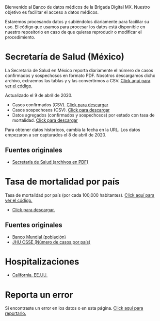
Bienvenido al Banco de datos médicos de la Brigada Digital MX. Nuestro objetivo es facilitar el acceso a datos médicos.

Estaremos procesando datos y subiéndolos diariamente para facililar su uso. El código que usamos para procesar los datos está disponible en nuestro repositorio en caso de que quieras reproducir o modificar el procedimiento.

# Secretaría de Salud (México)

La Secretaría de Salud en México reporta diariamente el número de casos confirmados y sospechosos en formato PDF. Nosotros descargamos dicho archivo, extraemos las tablas y y las convertirmos a CSV. [Click aquí para ver el código.](https://github.com/brigadadigitalmx/policy-briefs-medical/tree/master/pipelines/mx-health-ministry)

Actualizado el 9 de abril de 2020.

 
* Casos confirmados (CSV). [Click para descargar](https://mx-covid-data.s3-us-west-1.amazonaws.com/mx-health-ministry/2020.04.09/confirmed.csv)
* Casos sospechosos (CSV). [Click para descargar](https://mx-covid-data.s3-us-west-1.amazonaws.com/mx-health-ministry/2020.04.09/suspected.csv)
* Datos agregados (confirmados y sospechosos) por estado con tasa de mortalidad. [Click para descargar](https://mx-covid-data.s3-us-west-1.amazonaws.com/mx-health-ministry/2020.04.08/cases_pop.csv)

Para obtener datos historicos, cambia la fecha en la URL. Los datos empezaron a ser capturados el 8 de abril de 2020.

## Fuentes originales

* [Secretaría de Salud (archivos en PDF)](https://www.gob.mx/salud/documentos/coronavirus-covid-19-comunicado-tecnico-diario-238449)


# Tasa de mortalidad por país

Tasa de mortalidad por país (por cada 100,000 habitantes). [Click aquí para ver el código.](https://github.com/brigadadigitalmx/policy-briefs-medical/tree/master/pipelines/mortality)

* [Click para descargar.](https://mx-covid-data.s3-us-west-1.amazonaws.com/mortality_rate.csv)

## Fuentes originales

* [Banco Mundial (población)](https://data.worldbank.org/indicator/sp.pop.totl)
* [JHU CSSE (Número de casos por país)](https://github.com/CSSEGISandData/COVID-19)

# Hospitalizaciones

* [California, EE.UU.](https://data.chhs.ca.gov/dataset/california-covid-19-hospital-data-and-case-statistics/resource/6cd8d424-dfaa-4bdd-9410-a3d656e1176e)


# Reporta un error

Si encontraste un error en los datos o en esta página. [Click aquí para reportarlo.](https://github.com/brigadadigitalmx/policy-briefs-medical/issues/new)


